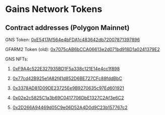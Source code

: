 # Gains Network Tokens
## Contract addresses (Polygon Mainnet)

GNS Token: [0xE5417Af564e4bFDA1c483642db72007871397896](https://polygonscan.com/token/0xE5417Af564e4bFDA1c483642db72007871397896)

GFARM2 Token (old): [0x7075cAB6bCCA06613e2d071bd918D1a0241379E2](https://polygonscan.com/address/0x7075cAB6bCCA06613e2d071bd918D1a0241379E2/transactions)

GNS NFTs: 

1. [0xF9A4c522E327935BD1F5a338c121E14e4cc1f898](https://polygonscan.com/address/0xF9A4c522E327935BD1F5a338c121E14e4cc1f898)

2. [0x77cd42B925e1A82f41d852D6BE727CFc88fddBbC](https://polygonscan.com/address/0x77cd42B925e1A82f41d852D6BE727CFc88fddBbC)

3. [0x3378AD81D09DE23725Ee9B9270635c97Ed601921](https://polygonscan.com/address/0x3378AD81D09DE23725Ee9B9270635c97Ed601921)

4. [0x02e2c5825C1a3b69C0417706DbE1327C2Af3e6C2](https://polygonscan.com/address/0x02e2c5825C1a3b69C0417706DbE1327C2Af3e6C2)

5. [0x2D266A94469d05C9e06D52A4D0d9C23b157767c2](https://polygonscan.com/address/0x2D266A94469d05C9e06D52A4D0d9C23b157767c2)
